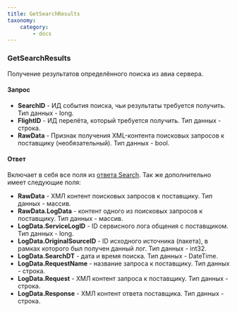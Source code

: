 ```yaml
---
title: GetSearchResults
taxonomy:
    category:
        - docs
---
```


### GetSearchResults

Получение результатов определённого поиска из авиа сервера.

#### Запрос

-   **SearchID** - ИД события поиска, чьи результаты требуется получить. Тип данных - long.
-   **FlightID** - ИД перелёта, который требуется получить. Тип данных - строка.
-   **RawData** - Признак получения XML-контента поисковых запросов к поставщику (необязательный). Тип данных - bool.

#### Ответ

Включает в себя все поля из [ответа Search](/avia/request/search). Так же дополнительно имеет следующие поля:

-   **RawData** - ХМЛ контент поисковых запросов к поставщику. Тип данных - массив.
-   **RawData.LogData** - контент одного из поисковых запросов к поставщику. Тип данных - массив.
-   **LogData.ServiceLogID** - ID сервисного лога общения с поставщиком. Тип данных - long.
-   **LogData.OriginalSourceID** - ID исходного источника (пакета), в рамках которого был получен данный лог. Тип данных - int32.
-   **LogData.SearchDT** - дата и время поиска. Тип данных - DateTime.
-   **LogData.RequestName** - название запроса к поставщику. Тип данных - строка.
-   **LogData.Request** - ХМЛ контент запроса к поставщику. Тип данных - строка.
-   **LogData.Response** - ХМЛ контент ответа поставщика. Тип данных - строка.
